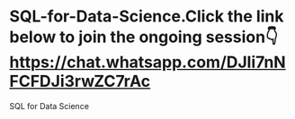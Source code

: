 # SQL-for-Data-Science.Click the link below to join the ongoing session👇https://chat.whatsapp.com/DJli7nNFCFDJi3rwZC7rAc
SQL for Data Science
